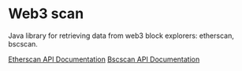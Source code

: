 # Web3 scan

Java library for retrieving data from web3 block explorers: etherscan, bscscan.

[Etherscan API Documentation](https://docs.etherscan.io)
[Bscscan API Documentation](https://docs.bscscan.com)